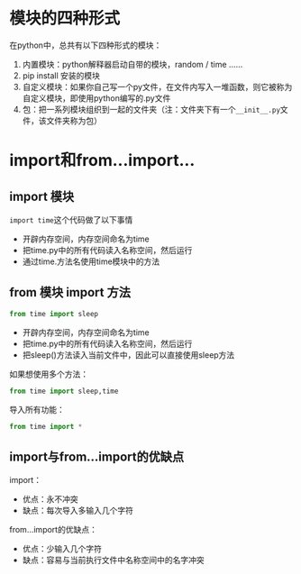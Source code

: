 # 模块的四种形式

在python中，总共有以下四种形式的模块：

1. 内置模块：python解释器启动自带的模块，random / time ……
2. pip install 安装的模块
3. 自定义模块：如果你自己写一个py文件，在文件内写入一堆函数，则它被称为自定义模块，即使用python编写的.py文件
4. 包：把一系列模块组织到一起的文件夹（注：文件夹下有一个`__init__.py`文件，该文件夹称为包）

# import和from...import...

## import 模块

`import time`这个代码做了以下事情

- 开辟内存空间，内存空间命名为time
- 把time.py中的所有代码读入名称空间，然后运行
- 通过time.方法名使用time模块中的方法

## from 模块 import 方法

```python
from time import sleep
```

- 开辟内存空间，内存空间命名为time
- 把time.py中的所有代码读入名称空间，然后运行
- 把sleep()方法读入当前文件中，因此可以直接使用sleep方法

如果想使用多个方法：

```python
from time import sleep,time
```

导入所有功能：

```python
from time import *
```

## import与from...import的优缺点

import：

- 优点：永不冲突
- 缺点：每次导入多输入几个字符

from...import的优缺点：

- 优点：少输入几个字符
- 缺点：容易与当前执行文件中名称空间中的名字冲突